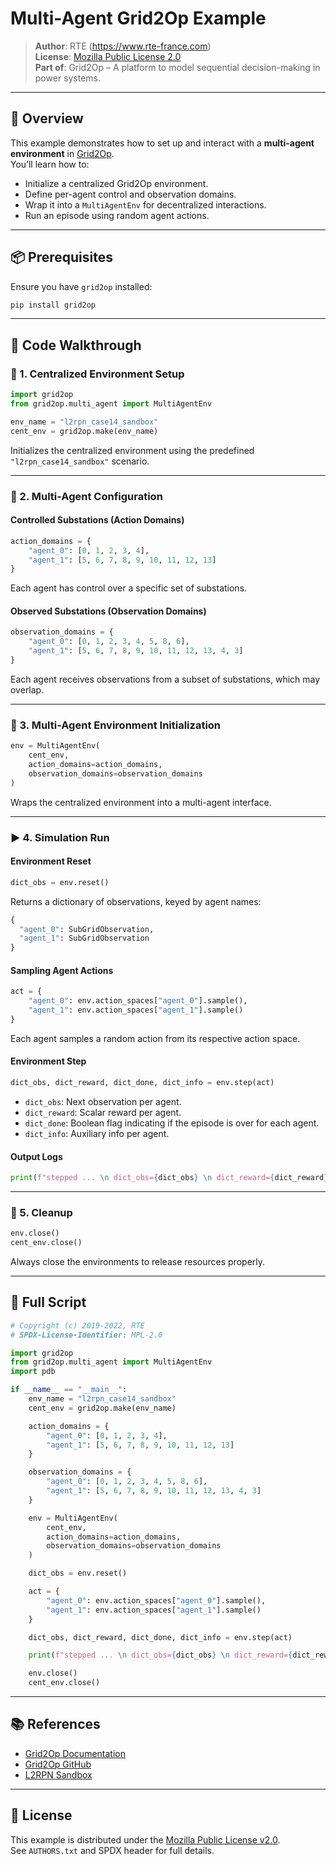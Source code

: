 # Multi-Agent Grid2Op Example

> **Author**: RTE (https://www.rte-france.com)  
> **License**: [Mozilla Public License 2.0](http://mozilla.org/MPL/2.0/)  
> **Part of**: Grid2Op – A platform to model sequential decision-making in power systems.

---

## 📘 Overview

This example demonstrates how to set up and interact with a **multi-agent environment** in [Grid2Op](https://github.com/rte-france/Grid2Op).  
You’ll learn how to:

- Initialize a centralized Grid2Op environment.
- Define per-agent control and observation domains.
- Wrap it into a `MultiAgentEnv` for decentralized interactions.
- Run an episode using random agent actions.

---

## 📦 Prerequisites

Ensure you have `grid2op` installed:

```bash
pip install grid2op
```

---

## 🧠 Code Walkthrough

### 🔧 1. Centralized Environment Setup

```python
import grid2op
from grid2op.multi_agent import MultiAgentEnv

env_name = "l2rpn_case14_sandbox"
cent_env = grid2op.make(env_name)
```

Initializes the centralized environment using the predefined `"l2rpn_case14_sandbox"` scenario.

---

### 👥 2. Multi-Agent Configuration

#### Controlled Substations (Action Domains)

```python
action_domains = {
    "agent_0": [0, 1, 2, 3, 4],
    "agent_1": [5, 6, 7, 8, 9, 10, 11, 12, 13]
}
```

Each agent has control over a specific set of substations.

#### Observed Substations (Observation Domains)

```python
observation_domains = {
    "agent_0": [0, 1, 2, 3, 4, 5, 8, 6],
    "agent_1": [5, 6, 7, 8, 9, 10, 11, 12, 13, 4, 3]
}
```

Each agent receives observations from a subset of substations, which may overlap.

---

### 🧩 3. Multi-Agent Environment Initialization

```python
env = MultiAgentEnv(
    cent_env,
    action_domains=action_domains,
    observation_domains=observation_domains
)
```

Wraps the centralized environment into a multi-agent interface.

---

### ▶️ 4. Simulation Run

#### Environment Reset

```python
dict_obs = env.reset()
```

Returns a dictionary of observations, keyed by agent names:

```python
{
  "agent_0": SubGridObservation,
  "agent_1": SubGridObservation
}
```

#### Sampling Agent Actions

```python
act = {
    "agent_0": env.action_spaces["agent_0"].sample(),
    "agent_1": env.action_spaces["agent_1"].sample()
}
```

Each agent samples a random action from its respective action space.

#### Environment Step

```python
dict_obs, dict_reward, dict_done, dict_info = env.step(act)
```

- `dict_obs`: Next observation per agent.
- `dict_reward`: Scalar reward per agent.
- `dict_done`: Boolean flag indicating if the episode is over for each agent.
- `dict_info`: Auxiliary info per agent.

#### Output Logs

```python
print(f"stepped ... \n dict_obs={dict_obs} \n dict_reward={dict_reward} \n dict_done={dict_done} \n dict_info={dict_info}")
```

---

### 🧹 5. Cleanup

```python
env.close()
cent_env.close()
```

Always close the environments to release resources properly.

---

## 📝 Full Script

```python
# Copyright (c) 2019-2022, RTE
# SPDX-License-Identifier: MPL-2.0

import grid2op
from grid2op.multi_agent import MultiAgentEnv
import pdb

if __name__ == "__main__":
    env_name = "l2rpn_case14_sandbox"
    cent_env = grid2op.make(env_name)

    action_domains = {
        "agent_0": [0, 1, 2, 3, 4],
        "agent_1": [5, 6, 7, 8, 9, 10, 11, 12, 13]
    }

    observation_domains = {
        "agent_0": [0, 1, 2, 3, 4, 5, 8, 6],
        "agent_1": [5, 6, 7, 8, 9, 10, 11, 12, 13, 4, 3]
    }

    env = MultiAgentEnv(
        cent_env,
        action_domains=action_domains,
        observation_domains=observation_domains
    )

    dict_obs = env.reset()

    act = {
        "agent_0": env.action_spaces["agent_0"].sample(),
        "agent_1": env.action_spaces["agent_1"].sample()
    }

    dict_obs, dict_reward, dict_done, dict_info = env.step(act)

    print(f"stepped ... \n dict_obs={dict_obs} \n dict_reward={dict_reward} \n dict_done={dict_done} \n dict_info={dict_info}")

    env.close()
    cent_env.close()
```

---

## 📚 References

- [Grid2Op Documentation](https://grid2op.readthedocs.io/)
- [Grid2Op GitHub](https://github.com/rte-france/Grid2Op)
- [L2RPN Sandbox](https://github.com/rte-france/Grid2Op/tree/master/l2rpn_case14_sandbox)

---

## 🔐 License

This example is distributed under the [Mozilla Public License v2.0](http://mozilla.org/MPL/2.0/).  
See `AUTHORS.txt` and SPDX header for full details.
